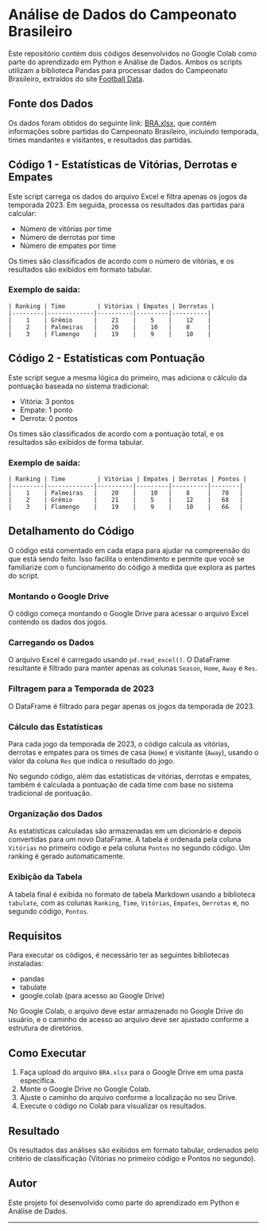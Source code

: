 # Análise de Dados do Campeonato Brasileiro

Este repositório contém dois códigos desenvolvidos no Google Colab como parte do aprendizado em Python e Análise de Dados. Ambos os scripts utilizam a biblioteca Pandas para processar dados do Campeonato Brasileiro, extraídos do site [Football Data](https://www.football-data.co.uk/).

## Fonte dos Dados

Os dados foram obtidos do seguinte link: [BRA.xlsx](https://www.football-data.co.uk/new/BRA.xlsx), que contém informações sobre partidas do Campeonato Brasileiro, incluindo temporada, times mandantes e visitantes, e resultados das partidas.

## Código 1 - Estatísticas de Vitórias, Derrotas e Empates

Este script carrega os dados do arquivo Excel e filtra apenas os jogos da temporada 2023. Em seguida, processa os resultados das partidas para calcular:

- Número de vitórias por time
- Número de derrotas por time
- Número de empates por time

Os times são classificados de acordo com o número de vitórias, e os resultados são exibidos em formato tabular.

### Exemplo de saída:
```
| Ranking | Time         | Vitórias | Empates | Derrotas |
|---------|-------------|----------|---------|----------|
|    1    | Grêmio      |    21    |    5    |    12    |
|    2    | Palmeiras   |    20    |    10   |    8     |
|    3    | Flamengo    |    19    |    9    |    10    |
```

## Código 2 - Estatísticas com Pontuação

Este script segue a mesma lógica do primeiro, mas adiciona o cálculo da pontuação baseada no sistema tradicional:

- Vitória: 3 pontos
- Empate: 1 ponto
- Derrota: 0 pontos

Os times são classificados de acordo com a pontuação total, e os resultados são exibidos de forma tabular.

### Exemplo de saída:
```
| Ranking | Time         | Vitórias | Empates | Derrotas | Pontos |
|---------|-------------|----------|---------|----------|--------|
|    1    | Palmeiras   |    20    |    10   |    8     |   70   |
|    2    | Grêmio      |    21    |    5    |    12    |   68   |
|    3    | Flamengo    |    19    |    9    |    10    |   66   |
```

## Detalhamento do Código

O código está comentado em cada etapa para ajudar na compreensão do que está sendo feito. Isso facilita o entendimento e permite que você se familiarize com o funcionamento do código à medida que explora as partes do script.

### Montando o Google Drive

O código começa montando o Google Drive para acessar o arquivo Excel contendo os dados dos jogos.

### Carregando os Dados

O arquivo Excel é carregado usando `pd.read_excel()`. O DataFrame resultante é filtrado para manter apenas as colunas `Season`, `Home`, `Away` e `Res`.

### Filtragem para a Temporada de 2023

O DataFrame é filtrado para pegar apenas os jogos da temporada de 2023.

### Cálculo das Estatísticas

Para cada jogo da temporada de 2023, o código calcula as vitórias, derrotas e empates para os times de casa (`Home`) e visitante (`Away`), usando o valor da coluna `Res` que indica o resultado do jogo.

No segundo código, além das estatísticas de vitórias, derrotas e empates, também é calculada a pontuação de cada time com base no sistema tradicional de pontuação.

### Organização dos Dados

As estatísticas calculadas são armazenadas em um dicionário e depois convertidas para um novo DataFrame. A tabela é ordenada pela coluna `Vitórias` no primeiro código e pela coluna `Pontos` no segundo código. Um ranking é gerado automaticamente.

### Exibição da Tabela

A tabela final é exibida no formato de tabela Markdown usando a biblioteca `tabulate`, com as colunas `Ranking`, `Time`, `Vitórias`, `Empates`, `Derrotas` e, no segundo código, `Pontos`.

## Requisitos

Para executar os códigos, é necessário ter as seguintes bibliotecas instaladas:

- pandas
- tabulate
- google.colab (para acesso ao Google Drive)

No Google Colab, o arquivo deve estar armazenado no Google Drive do usuário, e o caminho de acesso ao arquivo deve ser ajustado conforme a estrutura de diretórios.

## Como Executar

1. Faça upload do arquivo `BRA.xlsx` para o Google Drive em uma pasta específica.
2. Monte o Google Drive no Google Colab.
3. Ajuste o caminho do arquivo conforme a localização no seu Drive.
4. Execute o código no Colab para visualizar os resultados.

## Resultado

Os resultados das análises são exibidos em formato tabular, ordenados pelo critério de classificação (Vitórias no primeiro código e Pontos no segundo).

## Autor

Este projeto foi desenvolvido como parte do aprendizado em Python e Análise de Dados.

---

